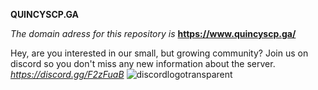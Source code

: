 **QUINCYSCP.GA**

*The domain adress for this repository is* **https://www.quincyscp.ga/**


Hey, are you interested in our small, but growing community? Join us on discord so you don't miss any new information about the server.
*https://discord.gg/F2zFuaB*
![discordlogotransparent](https://user-images.githubusercontent.com/49836430/109975879-677fdb00-7cfb-11eb-9dbd-f6c71a607341.png)
